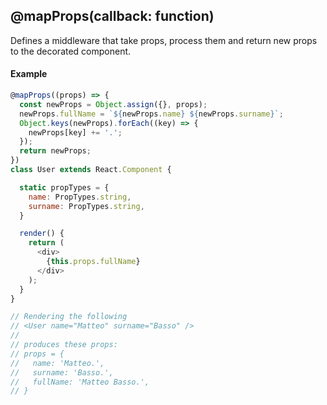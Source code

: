 ## @mapProps(callback: function)

Defines a middleware that take props, process them and return new props to the decorated component.

#### Example

```js
@mapProps((props) => {
  const newProps = Object.assign({}, props);
  newProps.fullName = `${newProps.name} ${newProps.surname}`;
  Object.keys(newProps).forEach((key) => {
    newProps[key] += '.';
  });
  return newProps;
})
class User extends React.Component {

  static propTypes = {
    name: PropTypes.string,
    surname: PropTypes.string,
  }

  render() {
    return (
      <div>
        {this.props.fullName}
      </div>
    );
  }
}

// Rendering the following
// <User name="Matteo" surname="Basso" />
//
// produces these props:
// props = {
//   name: 'Matteo.',
//   surname: 'Basso.',
//   fullName: 'Matteo Basso.',
// }
```
